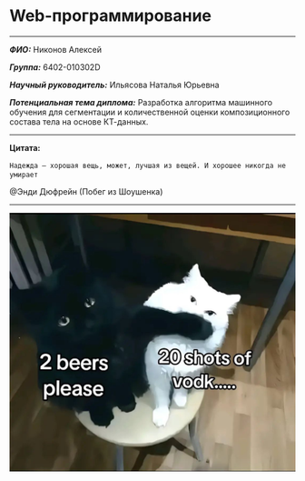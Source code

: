 # Web-программирование
____
***ФИО:*** Никонов Алексей

***Группа:*** 6402-010302D

***Научный руководитель:*** Ильясова Наталья Юрьевна

***Потенциальная тема диплома:*** Разработка алгоритма машинного обучения для сегментации и количественной оценки композиционного состава тела на основе КТ-данных.
____
__Цитата:__

```
Надежда — хорошая вещь, может, лучшая из вещей. И хорошее никогда не умирает
```
@Энди Дюфрейн (Побег из Шоушенка)
____
![](images/meme1.jpg)